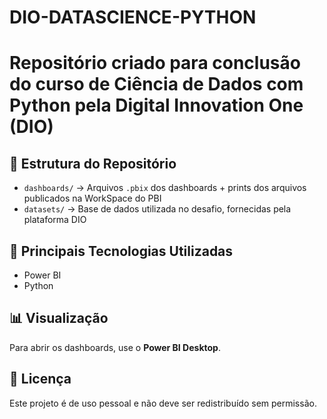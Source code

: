 # DIO-DATASCIENCE-PYTHON
# Repositório criado para conclusão do curso de Ciência de Dados com Python pela Digital Innovation One (DIO)

## 📂 Estrutura do Repositório
- `dashboards/` → Arquivos `.pbix` dos dashboards  + prints dos arquivos publicados na WorkSpace do PBI
- `datasets/` → Base de dados utilizada no desafio, fornecidas pela plataforma DIO

## 🚀 Principais Tecnologias Utilizadas
- Power BI  
- Python 

## 📊 Visualização
Para abrir os dashboards, use o **Power BI Desktop**.  

## 📜 Licença
Este projeto é de uso pessoal e não deve ser redistribuído sem permissão.  
